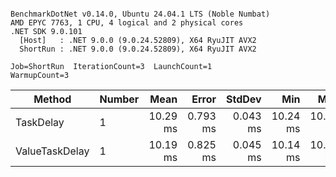 ```

BenchmarkDotNet v0.14.0, Ubuntu 24.04.1 LTS (Noble Numbat)
AMD EPYC 7763, 1 CPU, 4 logical and 2 physical cores
.NET SDK 9.0.101
  [Host]   : .NET 9.0.0 (9.0.24.52809), X64 RyuJIT AVX2
  ShortRun : .NET 9.0.0 (9.0.24.52809), X64 RyuJIT AVX2

Job=ShortRun  IterationCount=3  LaunchCount=1  
WarmupCount=3  

```
| Method         | Number | Mean     | Error    | StdDev   | Min      | Max      | Allocated |
|--------------- |------- |---------:|---------:|---------:|---------:|---------:|----------:|
| TaskDelay      | 1      | 10.29 ms | 0.793 ms | 0.043 ms | 10.24 ms | 10.32 ms |     352 B |
| ValueTaskDelay | 1      | 10.19 ms | 0.825 ms | 0.045 ms | 10.14 ms | 10.23 ms |     128 B |
